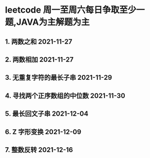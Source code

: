 # leetcode 周一至周六每日争取至少一题,JAVA为主解题为主

## 1. 两数之和 2021-11-27
## 2. 两数相加 2021-11-27
## 3. 无重复字符的最长子串 2021-11-29
## 4. 寻找两个正序数组的中位数 2021-11-30
## 5. 最长回文子串 2021-12-04
## 6. Z 字形变换 2021-12-09
## 7. 整数反转 2021-12-16
